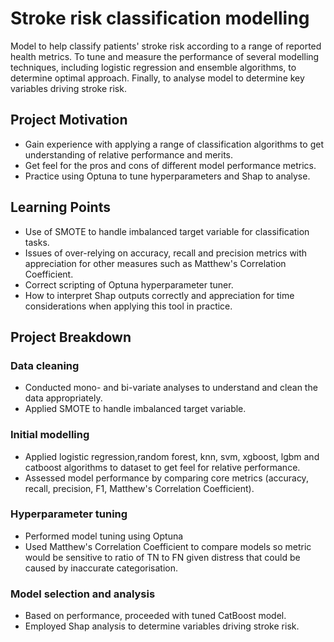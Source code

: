 # Stroke risk classification modelling

Model to help classify patients' stroke risk according to a range of reported health metrics. To tune and measure the performance of several modelling techniques, including logistic regression and ensemble algorithms, to determine optimal approach. Finally, to analyse model to determine key variables driving stroke risk.

## Project Motivation

- Gain experience with applying a range of classification algorithms to get understanding of relative performance and merits.
- Get feel for the pros and cons of different model performance metrics. 
- Practice using Optuna to tune hyperparameters and Shap to analyse.  

## Learning Points

- Use of SMOTE to handle imbalanced target variable for classification tasks.
- Issues of over-relying on accuracy, recall and precision metrics with appreciation for other measures such as Matthew's Correlation Coefficient.
- Correct scripting of Optuna hyperparameter tuner.
- How to interpret Shap outputs correctly and appreciation for time considerations when applying this tool in practice.

## Project Breakdown

### Data cleaning

- Conducted mono- and bi-variate analyses to understand and clean the data appropriately.
- Applied SMOTE to handle imbalanced target variable.

### Initial modelling

- Applied logistic regression,random forest, knn, svm, xgboost, lgbm and catboost algorithms to dataset to get feel for relative performance.
- Assessed model performance by comparing core metrics (accuracy, recall, precision, F1, Matthew's Correlation Coefficient).

### Hyperparameter tuning

- Performed model tuning using Optuna
- Used Matthew's Correlation Coefficient to compare models so metric would be sensitive to ratio of TN to FN given distress that could be caused by inaccurate categorisation.

### Model selection and analysis

- Based on performance, proceeded with tuned CatBoost model.
- Employed Shap analysis to determine variables driving stroke risk.
